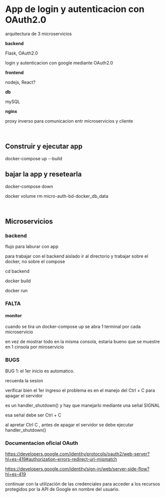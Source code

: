# App de login y autenticacion con OAuth2.0

arquitectura de 3 microservicios

**backend** 

Flask, OAuth2.0

login y autenticacion con google mediante OAuth2.0


**frontend** 

nodejs, React?


**db** 

mySQL


**nginx** 

proxy inverso para comunicacion entr microservicios y cliente



<br/>


## Construir y ejecutar app

docker-compose up --build


## bajar la app y resetearla

docker-compose down

docker volume rm micro-auth-bd-docker_db_data



<br/>

## Microservicios


### backend

flujo para laburar con app

para trabajar con el backend aislado ir al directorio y trabajar sobre el docker, no sobre el compose

cd backend

docker build

docker run 





### FALTA

#### monitor

cuando se tira un docker-compose up  se abra 1 terminal por cada microservicio

en vez de mostrar todo en la misma consola, estaria bueno que se muestre en 1 cinsola por miroservicio


### BUGS

BUG 1: el 1er inicio es automatico.

recuerda la sesion

verificar bien el 1er ingreso
el problema es en el manejo del Ctrl + C para apagar el servidor

es un handler_shutdown()
y hay que manejarlo mediante una señal SIGNAL

esa señal debe ser Ctrl + C 

al apretar Ctrl C , antes de apagar el servidor se debe ejecutar handler_shutdown()






### Documentacion oficial OAuth 

https://developers.google.com/identity/protocols/oauth2/web-server?hl=es-419#authorization-errors-redirect-uri-mismatch

https://developers.google.com/identity/sign-in/web/server-side-flow?hl=es-419




continuar con la utilización de las credenciales para acceder a los recursos protegidos por la API de Google en nombre del usuario.

